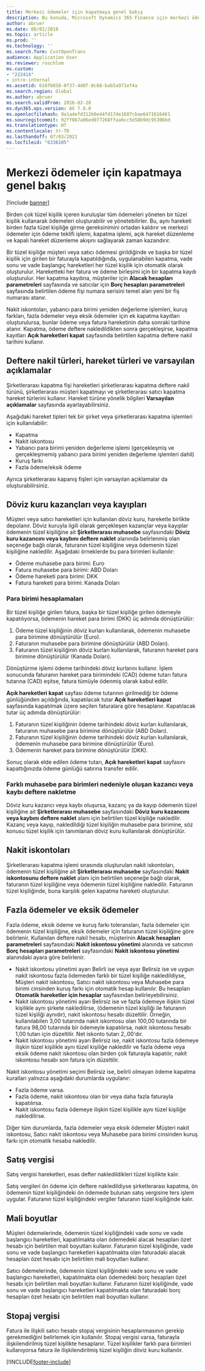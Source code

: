 ```yaml
---
title: Merkezi ödemeler için kapatmaya genel bakış
description: Bu konuda, Microsoft Dynamics 365 Finance için merkezi ödemelerin kapatılması açıklanmaktadır.
author: abruer
ms.date: 08/02/2018
ms.topic: article
ms.prod: ''
ms.technology: ''
ms.search.form: CustOpenTrans
audience: Application User
ms.reviewer: roschlom
ms.custom:
- "222414"
- intro-internal
ms.assetid: 610f6858-0f37-4d0f-8c68-bab5a971ef4a
ms.search.region: Global
ms.author: abruer
ms.search.validFrom: 2016-02-28
ms.dyn365.ops.version: AX 7.0.0
ms.openlocfilehash: 9a1a4efd312b0e44fd17de1607cbae6471616461
ms.sourcegitcommit: 92ff867a06ed977268ffaa6cc5e58b9dc95306bd
ms.translationtype: HT
ms.contentlocale: tr-TR
ms.lasthandoff: 07/03/2021
ms.locfileid: "6336105"
---
```

# <a name="settlement-overview-for-centralized-payments"></a>Merkezi ödemeler için kapatmaya genel bakış

[!include [banner](../includes/banner.md)]

Birden çok tüzel kişilik içeren kuruluşlar tüm ödemeleri yöneten bir tüzel kişilik kullanarak ödemeleri oluşturabilir ve yönetebilirler. Bu, aynı hareketi birden fazla tüzel kişiliğe girme gereksinimini ortadan kaldırır ve merkezi ödemeler için ödeme teklifi işlemi, kapatma işlemi, açık hareket düzenleme ve kapalı hareket düzenleme akışını sağlayarak zaman kazandırır. 

Bir tüzel kişiliğe müşteri veya satıcı ödemesi girildiğinde ve başka bir tüzel kişilik için girilen bir faturayla kapatıldığında, uygulanabilen kapatma, vade sonu ve vade başlangıç hareketleri her tüzel kişilik için otomatik olarak oluşturulur. Hareketteki her fatura ve ödeme birleşimi için bir kapatma kaydı oluşturulur. Her kapatma kaydına, müşteriler için **Alacak hesapları parametreleri** sayfasında ve satıcılar için **Borç hesapları parametreleri** sayfasında belirtilen ödeme fişi numara serisini temel alan yeni bir fiş numarası atanır. 

Nakit iskontoları, yabancı para birimi yeniden değerleme işlemleri, kuruş farkları, fazla ödemeler veya eksik ödemeler için ek kapatma kayıtları oluşturulursa, bunlar ödeme veya fatura hareketinin daha sonraki tarihine atanır. Kapatma, ödeme deftere nakledildikten sonra gerçekleşirse, kapatma kayıtları **Açık hareketleri kapat** sayfasında belirtilen kapatma deftere nakil tarihini kullanır.

## <a name="posting-types-transaction-types-and-default-descriptions"></a>Deftere nakil türleri, hareket türleri ve varsayılan açıklamalar

Şirketlerarası kapatma fişi hareketleri şirketlerarası kapatma deftere nakil türünü, şirketlerarası müşteri kapatmayı ve şirketlerarası satıcı kapatma hareket türlerini kullanır. Hareket türüne yönelik bilgileri **Varsayılan açıklamalar** sayfasında ayarlayabilirsiniz. 

Aşağıdaki hareket tipleri tek bir şirket veya şirketlerarası kapatma işlemleri için kullanılabilir:

-   Kapatma
-   Nakit iskontosu
-   Yabancı para birimi yeniden değerleme işlemi (gerçekleşmiş ve gerçekleşmemiş yabancı para birimi yeniden değerleme işlemleri dahil)
-   Kuruş farkı
-   Fazla ödeme/eksik ödeme

Ayrıca şirketlerarası kapanış fişleri için varsayılan açıklamalar da oluşturabilirsiniz.

## <a name="currency-exchange-gains-or-losses"></a>Döviz kuru kazançları veya kayıpları

Müşteri veya satıcı hareketleri için kullanılan döviz kuru, hareketle birlikte depolanır. Döviz kuruyla ilgili olarak gerçekleşen kazançlar veya kayıplar ödemenin tüzel kişiliğine ait **Şirketlerarası muhasebe** sayfasındaki **Döviz kuru kazancını veya kaybını deftere naklet** alanında belirlenmiş olan seçeneğe bağlı olarak, faturanın tüzel kişiliğine veya ödemenin tüzel kişiliğine nakledilir. Aşağıdaki örneklerde bu para birimleri kullanılır:
-   Ödeme muhasebe para birimi: Euro
-   Fatura muhasebe para birimi: ABD Doları
-   Ödeme hareketi para birimi: DKK
-   Fatura hareketi para birimi: Kanada Doları

### <a name="currency-calculations"></a>Para birimi hesaplamaları

Bir tüzel kişiliğe girilen fatura, başka bir tüzel kişiliğe girilen ödemeyle kapatılıyorsa, ödemenin hareket para birimi (DKK) üç adımda dönüştürülür:
1.  Ödeme tüzel kişiliğinin döviz kurları kullanılarak, ödemenin muhasebe para birimine dönüştürülür (Euro).
2.  Faturanın muhasebe para birimine dönüştürülür (ABD Doları).
3.  Faturanın tüzel kişiliğinin döviz kurları kullanılarak, faturanın hareket para birimine dönüştürülür (Kanada Doları).

Dönüştürme işlemi ödeme tarihindeki döviz kurlarını kullanır. İşlem sonucunda faturanın hareket para birimindeki (CAD) ödeme tutarı fatura tutarına (CAD) eşitse, fatura tümüyle ödenmiş olarak kabul edilir. 

**Açık hareketleri kapat** sayfası ödeme tutarının girilmediği bir ödeme günlüğünden açıldığında, kapatılacak tutar **Açık hareketleri kapat** sayfasında kapatılmak üzere seçilen faturalara göre hesaplanır. Kapatılacak tutar üç adımda dönüştürülür:
1.  Faturanın tüzel kişiliğinin ödeme tarihindeki döviz kurları kullanılarak, faturanın muhasebe para birimine dönüştürülür (ABD Doları).
2.  Faturanın tüzel kişiliğinin ödeme tarihindeki döviz kurları kullanılarak, ödemenin muhasebe para birimine dönüştürülür (Euro).
3.  Ödemenin hareket para birimine dönüştürülür (DKK).

Sonuç olarak elde edilen ödeme tutarı, **Açık hareketleri kapat** sayfasını kapattığınızda ödeme günlüğü satırına transfer edilir.

### <a name="posting-for-gain-or-loss-because-of-different-accounting-currencies"></a>Farklı muhasebe para birimleri nedeniyle oluşan kazancı veya kaybı deftere nakletme

Döviz kuru kazancı veya kaybı oluşursa, kazanç ya da kayıp ödemenin tüzel kişiliğine ait **Şirketlerarası muhasebe** sayfasındaki **Döviz kuru kazancını veya kaybını deftere naklet** alanı için belirtilen tüzel kişiliğe nakledilir. Kazanç veya kayıp, nakledildiği tüzel kişiliğin muhasebe para birimine, söz konusu tüzel kişilik için tanımlanan döviz kuru kullanılarak dönüştürülür.

## <a name="cash-discounts"></a>Nakit iskontoları

Şirketlerarası kapatma işlemi sırasında oluşturulan nakit iskontoları, ödemenin tüzel kişiliğine ait **Şirketlerarası muhasebe** sayfasındaki **Nakit iskontosunu deftere naklet** alanı için belirtilen seçeneğe bağlı olarak, faturanın tüzel kişiliğine veya ödemenin tüzel kişiliğine nakledilir. Faturanın tüzel kişiliğinde, buna karşılık gelen kapatma hareketi oluşturulur.

## <a name="overpayments-and-underpayments"></a>Fazla ödemeler ve eksik ödemeler

Fazla ödeme, eksik ödeme ve kuruş farkı toleransları, fazla ödemeler için ödemenin tüzel kişiliğine, eksik ödemeler için faturanın tüzel kişiliğine göre belirlenir. Kullanılan deftere nakil hesabı, müşterinin **Alacak hesapları parametreleri** sayfasındaki **Nakit iskontosu yönetimi** alanında ve satıcının **Borç hesapları parametreleri** sayfasındaki **Nakit iskontosu yönetimi** alanındaki ayara göre belirlenir.

-   Nakit iskontosu yönetimi ayarı Belirli ise veya ayar Belirsiz ise ve uygun nakit iskontosu fazla ödemeden farklı bir tüzel kişiliğe nakledildiyse, Müşteri nakit iskontosu, Satıcı nakit iskontosu veya Muhasebe para birimi cinsinden kuruş farkı için otomatik hesap kullanılır. Bu hesapları **Otomatik hareketler için hesaplar** sayfasından belirleyebilirsiniz.
-   Nakit iskontosu yönetimi ayarı Belirsiz ise ve fazla ödemeye ilişkin tüzel kişilikle aynı şirkete nakledilirse, (ödemenin tüzel kişiliği ile faturanın tüzel kişiliği aynıdır), nakit iskontosu hesabı düzeltilir. Örneğin, kullanılabilen 3,00 tutarında nakit iskontosu olan 100,00 tutarında bir fatura 98,00 tutarında bir ödemeyle kapatılırsa, nakit iskontosu hesabı 1,00 tutarı için düzeltilir. Net iskonto tutarı 2,.00'dır.
-   Nakit iskontosu yönetimi ayarı Belirsiz ise, nakit iskontosu fazla ödemeye ilişkin tüzel kişilikle aynı tüzel kişiliğe nakledilir ve fazla ödeme veya eksik ödeme nakit iskontosu olan birden çok faturayla kapatılır, nakit iskontosu hesabı son fatura için düzeltilir.

Nakit iskontosu yönetimi seçimi Belirsiz ise, belirli olmayan ödeme kapatma kuralları yalnızca aşağıdaki durumlarda uygulanır:
-   Fazla ödeme varsa.
-   Fazla ödeme, nakit iskontosu olan bir veya daha fazla faturayla kapatılırsa.
-   Nakit iskontosu fazla ödemeye ilişkin tüzel kişilikle aynı tüzel kişiliğe nakledilirse.

Diğer tüm durumlarda, fazla ödemeler veya eksik ödemeler Müşteri nakit iskontosu, Satıcı nakit iskontosu veya Muhasebe para birimi cinsinden kuruş farkı için otomatik hesaba nakledilir.

## <a name="sales-tax"></a>Satış vergisi
Satış vergisi hareketleri, esas defter nakledildikleri tüzel kişilikte kalır. 

Satış vergileri ön ödeme için deftere nakledildiyse şirketlerarası kapatma, ön ödemenin tüzel kişiliğindeki ön ödemede bulunan satış vergisine ters işlem uygular. Faturanın tüzel kişiliğindeki vergiler faturanın tüzel kişiliğinde kalır.

## <a name="financial-dimensions"></a>Mali boyutlar
Müşteri ödemelerinde, ödemenin tüzel kişiliğindeki vade sonu ve vade başlangıcı hareketleri, kapatılmakta olan ödemedeki alacak hesapları özet hesabı için belirtilen mali boyutları kullanır. Faturanın tüzel kişiliğinde, vade sonu ve vade başlangıcı hareketleri kapatılmakta olan faturadaki alacak hesapları özet hesabı için belirtilen mali boyutları kullanır. 

Satıcı ödemelerinde, ödemenin tüzel kişiliğindeki vade sonu ve vade başlangıcı hareketleri, kapatılmakta olan ödemedeki borç hesapları özet hesabı için belirtilen mali boyutları kullanır. Faturanın tüzel kişiliğinde, vade sonu ve vade başlangıcı hareketleri kapatılmakta olan faturadaki borç hesapları özet hesabı için belirtilen mali boyutları kullanır.

## <a name="withholding-tax"></a>Stopaj vergisi
Fatura ile ilişkili satıcı hesabı stopaj vergisinin hesaplanmasının gerekip gerekmediğini belirlemek için kullanılır. Stopaj vergisi varsa, faturayla ilişkilendirilmiş tüzel kişilikte hesaplanır. Tüzel kişilikler farklı para birimleri kullanıyorsa fatura ile ilişkilendirilmiş tüzel kişiliğin döviz kuru kullanılır.


[!INCLUDE[footer-include](../../includes/footer-banner.md)]